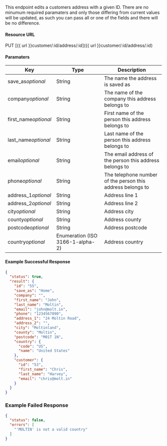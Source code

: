 <!--
@title PUT customer/:id/address/:id
@author Moltin Ltd
@description Updates a customers address with the given ID

@sidebar 1
@family Address
@rate No
@auth Yes
@format JSON
@http PUT
@version beta
-->
This endpoint edits a customers address with a given ID. There are no minumum required paramaters and only those differing from current values will be updated, as such you can pass all or one of the fields and there will be no difference.


#### Resource URL
PUT [{{ url }}customer/:id/address/:id]({{ url }}customer/:id/address/:id)


#### Paramaters
Key | Type | Description
--- | ---- | -----------
save_as*optional* | String | The name the address is saved as
company*optional* | String | The name of the company this address belongs to
first_name*optional* | String | First name of the person this address belongs to
last_name*optional* | String | Last name of the person this address belongs to
email*optional* | String | The email address of the person this address belongs to
phone*optional* | String | The telephone number of the person this address belongs to
address_1*optional* | String | Address line 1
address_2*optional* | String | Address line 2
city*optional* | String | Address city
county*optional* | String | Address county
postcode*optional* | String | Address postcode
country*optional* | Enumeration (ISO 3166-1-alpha-2) | Address country

<!--code-->
#### Example Successful Response
``` json
{
  "status": true,
  "result": {
    "id": "55",
    "save_as": "Home",
    "company": "",
    "first_name": "John",
    "last_name": "Moltin",
    "email": "john@molt.in",
    "phone": "1234567890",
    "address_1": "24 Moltin Road",
    "address_2": "",
    "city": "Moltinland",
    "county": "Moltin",
    "postcode": "M01T 1N",
    "country": {
      "code": "US",
      "name": "United States"
    },
    "customer": {
      "id": "53",
      "first_name": "Chris",
      "last_name": "Harvey",
      "email": "chris@molt.in"
    }
  }
}
```


### Example Failed Response
``` json
{
  "status": false,
  "errors": [
    "'MOLTIN' is not a valid country"
  ]
}
```
<!--/code-->